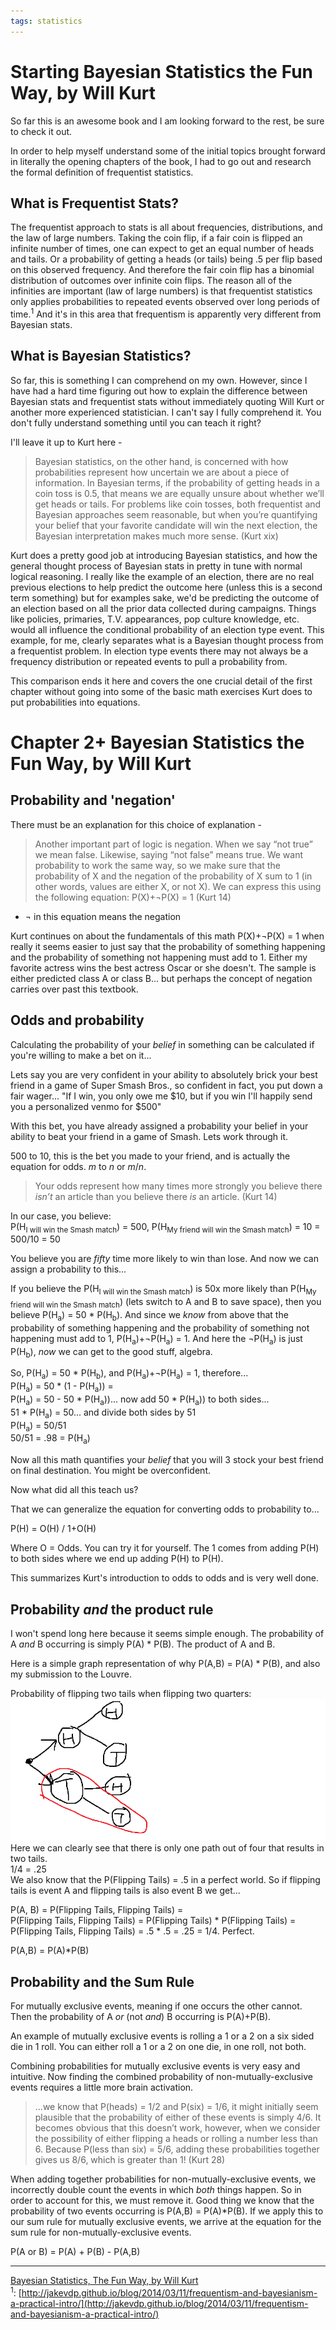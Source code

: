 ```yaml
---
tags: statistics
---
```


# Starting Bayesian Statistics the Fun Way, by Will Kurt

So far this is an awesome book and I am looking forward to the rest, be sure to check it out.

In order to help myself understand some of the initial topics brought forward in literally the opening chapters of the book, I had to go out and research the formal definition of frequentist statistics.

## What is Frequentist Stats?
The frequentist approach to stats is all about frequencies, distributions, and the law of large numbers. Taking the coin flip, if a fair coin is flipped an infinite number of times, one can expect to get an equal number of heads and tails. Or a probability of getting a heads (or tails) being .5 per flip based on this observed frequency. And therefore the fair coin flip has a binomial distribution of outcomes over infinite coin flips. The reason all of the infinities are important (law of large numbers) is that frequentist statistics only applies probabilities to repeated events observed over long periods of time.<sup>1</sup> And it's in this area that frequentism is apparently very different from Bayesian stats.

## What is Bayesian Statistics?
So far, this is something I can comprehend on my own. However, since I have had a hard time figuring out how to explain the difference between Bayesian stats and frequentist stats without immediately quoting Will Kurt or another more experienced statistician. I can't say I fully comprehend it. You don't fully understand something until you can teach it right?

I'll leave it up to Kurt here -

>Bayesian statistics, on the other hand, is concerned with how probabilities represent how uncertain we are about a piece of information. In Bayesian
terms, if the probability of getting heads in a coin toss is 0.5, that means we
are equally unsure about whether we’ll get heads or tails. For problems like
coin tosses, both frequentist and Bayesian approaches seem reasonable, but
when you’re quantifying your belief that your favorite candidate will win the
next election, the Bayesian interpretation makes much more sense. (Kurt xix)

Kurt does a pretty good job at introducing Bayesian statistics, and how the general thought process of Bayesian stats in pretty in tune with normal logical reasoning.
I really like the example of an election, there are no real previous elections to help predict the outcome here (unless this is a second term something) but for examples sake, we'd be predicting the outcome of an election based on all the prior data collected during campaigns. Things like policies, primaries, T.V. appearances, pop culture knowledge, etc. would all influence the conditional probability of an election type event. This example, for me, clearly separates what is a Bayesian thought process from a frequentist problem. In election type events there may not always be a frequency distribution or repeated events to pull a probability from.

This comparison ends it here and covers the one crucial detail of the first chapter without going into some of the basic math exercises Kurt does to put probabilities into equations.


# Chapter 2+ Bayesian Statistics the Fun Way, by Will Kurt  

## Probability and 'negation'

There must be an explanation for this choice of explanation -

>Another important part of logic is negation. When we say “not true” we
mean false. Likewise, saying “not false” means true. We want probability to
work the same way, so we make sure that the probability of X and the negation of the probability of X sum to 1 (in other words, values are either X, or
not X). We can express this using the following equation:
P(X)+¬P(X) = 1 (Kurt 14)
- ¬ in this equation means the negation

Kurt continues on about the fundamentals of this math P(X)+¬P(X) = 1 when really it seems easier to just say that the probability of something happening and the probability of something not happening must add to 1. Either my favorite actress wins the best actress Oscar or she doesn't. The sample is either predicted class A or class B... but perhaps the concept of negation carries over past this textbook.

## Odds and probability

Calculating the probability of your _belief_ in something can be calculated if you're willing to make a bet on it...

Lets say you are very confident in your ability to absolutely brick your best friend in a game of Super Smash Bros., so confident in fact, you put down a fair wager... "If I win, you only owe me $10, but if you win I'll happily send you a personalized venmo for $500"

With this bet, you have already assigned a probability your belief in your ability to beat your friend in a game of Smash. Lets work through it.

500 to 10, this is the bet you made to your friend, and is actually the equation for odds. _m_ to _n_ or _m_/_n_.

>Your odds represent how many times more strongly you believe there _isn’t_ an article than you believe there _is_ an article. (Kurt 14)

In our case, you believe:  
P(H<sub>I will win the Smash match</sub>) = 500, P(H<sub>My friend will win the Smash match</sub>) = 10 = 500/10 = 50

You believe you are _fifty_ time more likely to win than lose. And now we can assign a probability to this...

If you believe the P(H<sub>I will win the Smash match</sub>) is 50x more likely than P(H<sub>My friend will win the Smash match</sub>) (lets switch to A and B to save space), then you believe P(H<sub>a</sub>) = 50 * P(H<sub>b</sub>). And since we _know_ from above that the probability of something happening and the probability of something not happening must add to 1, P(H<sub>a</sub>)+¬P(H<sub>a</sub>) = 1. And here the ¬P(H<sub>a</sub>) is just P(H<sub>b</sub>), _now_ we can get to the good stuff, algebra.

So, P(H<sub>a</sub>) = 50 * P(H<sub>b</sub>), and P(H<sub>a</sub>)+¬P(H<sub>a</sub>) = 1, therefore...  
P(H<sub>a</sub>) = 50 * (1 - P(H<sub>a</sub>)) =  
P(H<sub>a</sub>) = 50 - 50 * P(H<sub>a</sub>))... now add 50 * P(H<sub>a</sub>)) to both sides...  
51 * P(H<sub>a</sub>) = 50... and divide both sides by 51  
P(H<sub>a</sub>) = 50/51  
50/51 = .98 = P(H<sub>a</sub>)  

Now all this math quantifies your _belief_ that you will 3 stock your best friend on final destination. You might be overconfident.  

Now what did all this teach us?  

That we can generalize the equation for converting odds to probability to...

P(H) = O(H) / 1+O(H)  

Where O = Odds. You can try it for yourself. The 1 comes from adding P(H) to both sides where we end up adding P(H) to P(H).

This summarizes Kurt's introduction to odds to odds and is very well done.

## Probability _and_ the product rule

I won't spend long here because it seems simple enough. The probability of A _and_ B occurring is simply P(A) * P(B). The product of A and B.  

Here is a simple graph representation of why P(A,B) = P(A) * P(B), and also my submission to the Louvre.  

Probability of flipping two tails when flipping two quarters:  
![some quarters](/images/quarter-art.png)
Here we can clearly see that there is only one path out of four that results in two tails.  
1/4 = .25  
We also know that the P(Flipping Tails) = .5 in a perfect world. So if flipping tails is event A
and flipping tails is also event B we get...  

P(A, B) = P(Flipping Tails, Flipping Tails) =  
P(Flipping Tails, Flipping Tails) =  P(Flipping Tails) * P(Flipping Tails) =  
P(Flipping Tails, Flipping Tails) = .5 * .5 = .25 = 1/4. Perfect.

P(A,B) = P(A)*P(B)

## Probability and the Sum Rule

For mutually exclusive events, meaning if one occurs the other cannot. Then the probability of
A _or_ (not _and_) B occurring is P(A)+P(B).  

An example of mutually exclusive events is rolling a 1 or a 2 on a six sided die in 1 roll.
You can either roll a 1 or a 2 on one die, in one roll, not both.  

Combining probabilities for mutually exclusive events is very easy and intuitive.
Now finding the combined probability of non-mutually-exclusive events requires a little more brain activation.  

>...we know that P(heads) = 1/2 and P(six) = 1/6, it
might initially seem plausible that the probability of either of these events
is simply 4/6. It becomes obvious that this doesn’t work, however, when we
consider the possibility of either flipping a heads or rolling a number less
than 6. Because P(less than six) = 5/6, adding these probabilities together
gives us 8/6, which is greater than 1! (Kurt 28)

When adding together probabilities for non-mutually-exclusive events, we incorrectly double
count the events in which _both_ things happen. So in order to account for this, we must remove it.
Good thing we know that the probability of two events occurring is P(A,B) = P(A)*P(B). If we apply
this to our sum rule for mutually exclusive events, we arrive at the equation for the sum rule for non-mutually-exclusive events.  

P(A or B) = P(A) + P(B) - P(A,B)



***

[Bayesian Statistics, The Fun Way, by Will Kurt](https://nostarch.com/learnbayes)  
<sup>1</sup>: [http://jakevdp.github.io/blog/2014/03/11/frequentism-and-bayesianism-a-practical-intro/](http://jakevdp.github.io/blog/2014/03/11/frequentism-and-bayesianism-a-practical-intro/)
